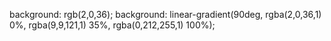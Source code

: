 <script type="text/javascript" src="https://platform.linkedin.com/badges/js/profile.js" async defer></script>

background: rgb(2,0,36);
background: linear-gradient(90deg, rgba(2,0,36,1) 0%, rgba(9,9,121,1) 35%, rgba(0,212,255,1) 100%);


